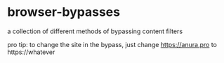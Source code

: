 # browser-bypasses
a collection of different methods of bypassing content filters<p>
pro tip: to change the site in the bypass, just change https://anura.pro to https://whatever
